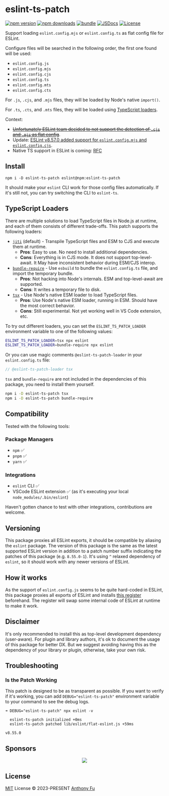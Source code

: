 # eslint-ts-patch

[![npm version][npm-version-src]][npm-version-href]
[![npm downloads][npm-downloads-src]][npm-downloads-href]
[![bundle][bundle-src]][bundle-href]
[![JSDocs][jsdocs-src]][jsdocs-href]
[![License][license-src]][license-href]

Support loading `eslint.config.mjs` or `eslint.config.ts` as flat config file for ESLint.

Configure files will be searched in the following order, the first one found will be used:

- `eslint.config.js`
- `eslint.config.mjs`
- `eslint.config.cjs`
- `eslint.config.ts`
- `eslint.config.mts`
- `eslint.config.cts`

For `.js`, `.cjs`, and `.mjs` files, they will be loaded by Node's native `import()`.

For `.ts`, `.cts`, and `.mts` files, they will be loaded using [TypeScript loaders](#typescript-loaders).

Context:
- [~~Unfortunately ESLint team decided to not support the detection of `.cjs` and `.mjs` as flat config~~](https://github.com/eslint/eslint/issues/16580#issuecomment-1419027861).
- Update: [ESLint v8.57.0 added support for `eslint.config.mjs` and `eslint.config.cjs`](https://eslint.org/blog/2024/02/eslint-v8.57.0-released).
- Native TS support in ESLint is coming: [RFC](https://github.com/eslint/rfcs/pull/117#discussion_r1593410239)

## Install

```npm
npm i -D eslint-ts-patch eslint@npm:eslint-ts-patch
```

It should make your `eslint` CLI work for those config files automatically. If it's still not, you can try switching the CLI to `eslint-ts`.

## TypeScript Loaders

There are multiple solutions to load TypeScript files in Node.js at runtime, and each of them consists of different trade-offs. This patch supports the following loaders:

- [`jiti`](https://github.com/unjs/jiti) (default) - Transpile TypeScript files and ESM to CJS and execute them at runtime.
  - **Pros**: Easy to use. No need to install additional dependencies.
  - **Cons**: Everything is in CJS mode. It does not support top-level-await. It May have inconsistent behavior during ESM/CJS interop.
- [`bundle-require`](https://github.com/egoist/bundle-require) - Use `esbuild` to bundle the `eslint.config.ts` file, and import the temporary bundle.
  - **Pros**: Not hacking into Node's internals. ESM and top-level-await are supported.
  - **Cons**: It writes a temporary file to disk.
- [`tsx`](https://github.com/privatenumber/tsx) - Use Node's native ESM loader to load TypeScript files.
  - **Pros**: Use Node's native ESM loader, running in ESM. Should have the most correct behavior.
  - **Cons**: Still experimental. Not yet working well in VS Code extension, etc.

To try out different loaders, you can set the `ESLINT_TS_PATCH_LOADER` environment variable to one of the following values:

```sh
ESLINT_TS_PATCH_LOADER=tsx npx eslint
ESLINT_TS_PATCH_LOADER=bundle-require npx eslint
```

Or you can use magic comments `@eslint-ts-patch-loader` in your `eslint.config.ts` file:

```ts
// @eslint-ts-patch-loader tsx
```

`tsx` and `bundle-require` are not included in the dependencies of this package, you need to install them yourself.

```sh
npm i -D eslint-ts-patch tsx
npm i -D eslint-ts-patch bundle-require
```

## Compatibility

Tested with the following tools:

### Package Managers

- `npm` ✅
- `pnpm` ✅
- `yarn` ✅

### Integrations

- `eslint` CLI ✅
- VSCode ESLint extension ✅ (as it's executing your local `node_modules/.bin/eslint`)

Haven't gotten chance to test with other integrations, contributions are welcome.

## Versioning

This package proxies all ESLint exports, it should be compatible by aliasing the `eslint` package. The version of this package is the same as the latest supported ESLint version in addition to a patch number suffix indicating the patches of this package (e.g. `8.55.0-1`). It's using `^` relaxed dependency of `eslint`, so it should work with any newer versions of ESLint.

## How it works

As the support of `eslint.config.js` seems to be quite hard-coded in ESLint, this package proxies all exports of ESLint and installs [this register](./lib/register.js) beforehand. The register will swap some internal code of ESLint at runtime to make it work.

## Disclaimer

It's only recommended to install this as top-level development dependency (user-aware). For plugin and library authors, it's ok to document the usage of this package for better DX. But we suggest avoiding having this as the dependency of your library or plugin, otherwise, take your own risk.

## Troubleshooting

### Is the Patch Working

This patch is designed to be as transparent as possible. If you want to verify if it's working, you can add `DEBUG="eslint-ts-patch"` environment variable to your command to see the debug logs.

```
➜ DEBUG="eslint-ts-patch" npx eslint -v

  eslint-ts-patch initialized +0ms
  eslint-ts-patch patched lib/eslint/flat-eslint.js +59ms

v8.55.0
```

## Sponsors

<p align="center">
  <a href="https://cdn.jsdelivr.net/gh/antfu/static/sponsors.svg">
    <img src='https://cdn.jsdelivr.net/gh/antfu/static/sponsors.svg'/>
  </a>
</p>

## License

[MIT](./LICENSE) License © 2023-PRESENT [Anthony Fu](https://github.com/antfu)

<!-- Badges -->

[npm-version-src]: https://img.shields.io/npm/v/eslint-ts-patch?style=flat&colorA=080f12&colorB=1fa669
[npm-version-href]: https://npmjs.com/package/eslint-ts-patch
[npm-downloads-src]: https://img.shields.io/npm/dm/eslint-ts-patch?style=flat&colorA=080f12&colorB=1fa669
[npm-downloads-href]: https://npmjs.com/package/eslint-ts-patch
[bundle-src]: https://img.shields.io/bundlephobia/minzip/eslint-ts-patch?style=flat&colorA=080f12&colorB=1fa669&label=minzip
[bundle-href]: https://bundlephobia.com/result?p=eslint-ts-patch
[license-src]: https://img.shields.io/github/license/antfu/eslint-ts-patch.svg?style=flat&colorA=080f12&colorB=1fa669
[license-href]: https://github.com/antfu/eslint-ts-patch/blob/main/LICENSE
[jsdocs-src]: https://img.shields.io/badge/jsdocs-reference-080f12?style=flat&colorA=080f12&colorB=1fa669
[jsdocs-href]: https://www.jsdocs.io/package/eslint-ts-patch
